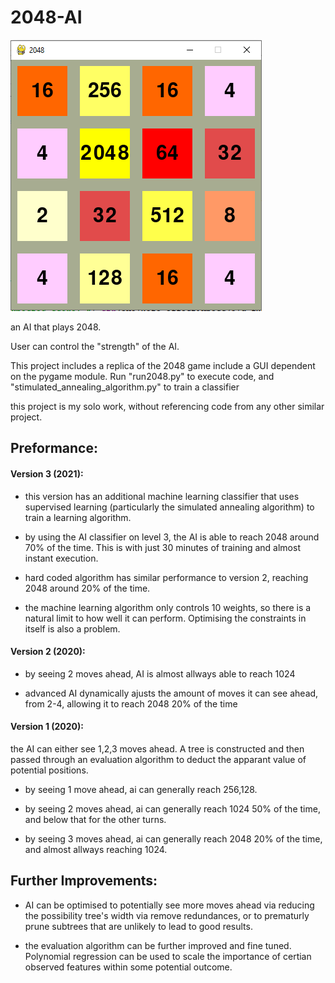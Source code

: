 # 2048-AI
![game](https://github.com/DanielStoi/2048-AI/blob/master/ai2048.PNG)

an AI that plays 2048. 

User can control the "strength" of the AI.

This project includes a replica of the 2048 game include a GUI dependent on the pygame module. Run "run2048.py" to execute code, and "stimulated_annealing_algorithm.py" to train a classifier

this project is my solo work, without referencing code from any other similar project.

## Preformance:
#### Version 3 (2021):

- this version has an additional machine learning classifier that uses supervised learning (particularly the simulated annealing algorithm) to train a learning algorithm. 

- by using the AI classifier on level 3, the AI is able to reach 2048 around 70% of the time. This is with just 30 minutes of training and almost instant execution.

- hard coded algorithm has similar performance to version 2, reaching 2048 around 20% of the time.

- the machine learning algorithm only controls 10 weights, so there is a natural limit to how well it can perform. Optimising the constraints in itself is also a problem. 



#### Version 2 (2020):
- by seeing 2 moves ahead, AI is almost allways able to reach 1024

- advanced AI dynamically ajusts the amount of moves it can see ahead, from 2-4, allowing it to reach 2048 20% of the time



#### Version 1 (2020):
the AI can either see 1,2,3 moves ahead. A tree is constructed and then passed through an evaluation algorithm to deduct the apparant value of potential positions.

- by seeing 1 move ahead, ai can generally reach 256,128.

- by seeing 2 moves ahead, ai can generally reach 1024 50% of the time, and below that for the other turns.

- by seeing 3 moves ahead, ai can generally reach 2048 20% of the time, and almost allways reaching 1024.

## Further Improvements:
- AI can be optimised to potentially see more moves ahead via reducing the possibility tree's width via remove redundances, or to prematurly prune subtrees that are unlikely to lead to good results.

- the evaluation algorithm can be further improved and fine tuned. Polynomial regression can be used to scale the importance of certian observed features within some potential outcome.
